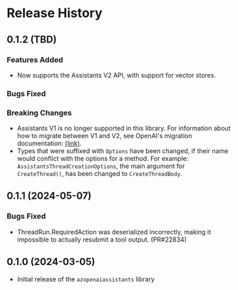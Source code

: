 # Release History

## 0.1.2 (TBD)

### Features Added

- Now supports the Assistants V2 API, with support for vector stores.

### Bugs Fixed

### Breaking Changes

- Assistants V1 is no longer supported in this library. For information about how to migrate between V1 and V2, see OpenAI's migration documentation: [(link)](https://platform.openai.com/docs/assistants/migration).
- Types that were suffixed with `Options` have been changed, if their name would conflict with the options for a method. For example: `AssistantsThreadCreationOptions`, the main argument for `CreateThread()`, has been changed to `CreateThreadBody`.

## 0.1.1 (2024-05-07)

### Bugs Fixed

- ThreadRun.RequiredAction was deserialized incorrectly, making it impossible to actually resubmit a tool output. (PR#22834)

## 0.1.0 (2024-03-05)

* Initial release of the `azopenaiassistants` library
